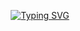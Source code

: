 <p align="center">
<a href="https://git.io/typing-svg"><img src="https://readme-typing-svg.demolab.com?font=Fira+Code&pause=1000&center=true&width=435&lines=Code%2C+Debug%2C+Pray%2C+Repeat." alt="Typing SVG" /></a>
</p>

